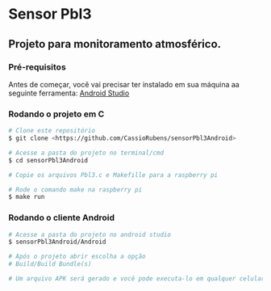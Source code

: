 # Sensor Pbl3

## Projeto para monitoramento atmosférico.

### Pré-requisitos

Antes de começar, você vai precisar ter instalado em sua máquina aa seguinte ferramenta:
[Android Studio](https://developer.android.com/)

### Rodando o projeto em C

```bash
# Clone este repositório
$ git clone <https://github.com/CassioRubens/sensorPbl3Android>

# Acesse a pasta do projeto no terminal/cmd
$ cd sensorPbl3Android

# Copie os arquivos Pbl3.c e Makefille para a raspberry pi

# Rode o comando make na raspberry pi
$ make run
```

### Rodando o cliente Android
```bash
# Acesse a pasta do projeto no android studio
$ sensorPbl3Android/Android

# Após o projeto abrir escolha a opção
# Build/Build Bundle(s)

# Um arquivo APK será gerado e você pode executa-lo em qualquer celular android
```
